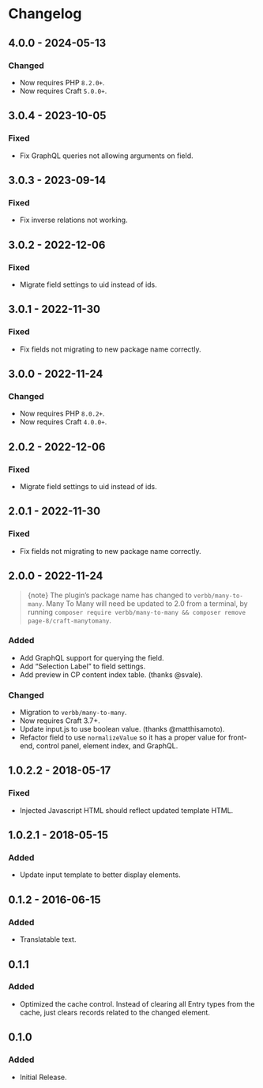 # Changelog

## 4.0.0 - 2024-05-13

### Changed
- Now requires PHP `8.2.0+`.
- Now requires Craft `5.0.0+`.

## 3.0.4 - 2023-10-05

### Fixed
- Fix GraphQL queries not allowing arguments on field.

## 3.0.3 - 2023-09-14

### Fixed
- Fix inverse relations not working.

## 3.0.2 - 2022-12-06

### Fixed
- Migrate field settings to uid instead of ids.

## 3.0.1 - 2022-11-30

### Fixed
- Fix fields not migrating to new package name correctly.

## 3.0.0 - 2022-11-24

### Changed
- Now requires PHP `8.0.2+`.
- Now requires Craft `4.0.0+`.

## 2.0.2 - 2022-12-06

### Fixed
- Migrate field settings to uid instead of ids.

## 2.0.1 - 2022-11-30

### Fixed
- Fix fields not migrating to new package name correctly.

## 2.0.0 - 2022-11-24

> {note} The plugin’s package name has changed to `verbb/many-to-many`. Many To Many will need be updated to 2.0 from a terminal, by running `composer require verbb/many-to-many && composer remove page-8/craft-manytomany`.

### Added
- Add GraphQL support for querying the field.
- Add “Selection Label” to field settings.
- Add preview in CP content index table. (thanks @svale).

### Changed
- Migration to `verbb/many-to-many`.
- Now requires Craft 3.7+.
- Update input.js to use boolean value. (thanks @matthisamoto).
- Refactor field to use `normalizeValue` so it has a proper value for front-end, control panel, element index, and GraphQL.

## 1.0.2.2 - 2018-05-17

### Fixed
- Injected Javascript HTML should reflect updated template HTML.

## 1.0.2.1 - 2018-05-15

### Added
- Update input template to better display elements.

## 0.1.2 - 2016-06-15

### Added
- Translatable text.

## 0.1.1

### Added
- Optimized the cache control. Instead of clearing all Entry types from the cache, just clears records related to the changed element.

## 0.1.0

### Added
- Initial Release.
